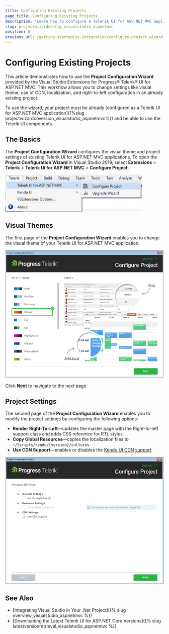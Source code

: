 ```yaml
---
title: Configuring Existing Projects
page_title: Configuring Existing Projects
description: "Learn how to configure a Telerik UI for ASP.NET MVC application with Visual Studio."
slug: projectwizardconfig_visualstudio_aspnetmvc
position: 6
previous_url: /getting-started/vs-integration/configure-project-wizard
---
```


# Configuring Existing Projects

This article demonstrates how to use the **Project Configuration Wizard** provided by the Visual Studio Extensions for Progress&reg; Telerik&reg; UI for ASP.NET MVC. This workflow allows you to change settings like visual theme, use of CDN, localization, and right-to-left configuration in an already existing project.

To use the wizard, your project must be already [configured as a Telerik UI for ASP.NET MVC application]({%slug projectwizardcoversion_visualstudio_aspnetmvc%}) and be able to use the Telerik UI components.

## The Basics

The **Project Configuration Wizard** configures the visual theme and project settings of existing Telerik UI for ASP.NET MVC applications. To open the **Project Configuration Wizard** in Visual Studio 2019, select **Extensions** > **Telerik** > **Telerik UI for ASP.NET MVC** > **Configure Project**.

![Visual Studio 2019 Extensions menu](../vs-integration-mvc/images/configure_menu.png)

## Visual Themes

The first page of the **Project Configuration Wizard** enables you to change the visual theme of your Telerik UI for ASP.NET MVC application.

![Visual theme configuration page of the Project Configuration Wizard](../vs-integration-mvc/images/configure_theme.png)

Click **Next** to navigate to the next page.

## Project Settings

The second page of the **Project Configuration Wizard** enables you to modify the project settings by configuring the following options:

- **Render Right-To-Left**&mdash;updates the master page with the Right-to-left support class and adds CSS reference for RTL styles.
- **Copy Global Resources**&mdash;copies the localization files to `~/Scripts/kendo/{version}/cultures`.
- **Use CDN Support**&mdash;enables or disables the [Kendo UI CDN support](https://docs.telerik.com/kendo-ui/intro/installation/cdn-service).

![Project settings configuration page of the Project Configuration Wizard](../vs-integration-mvc/images/configure_settings.png)

## See Also

* [Integrating Visual Studio in Your .Net Project]({% slug overview_visualstudio_aspnetmvc %})
* [Downloading the Latest Telerik UI for ASP.NET Core Versions]({% slug latestversionretrieval_visualstudio_aspnetmvc %})
